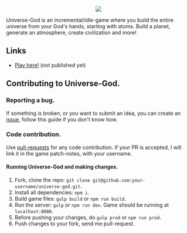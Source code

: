 <p align="center">
	<img src="http://i.imgur.com/65GzXVK.png">
</p>

Universe-God is an incremental/idle-game where you build the entire universe from your God's hands, starting with atoms. Build a planet, generate an atmosphere, create civilization and more!

## Links

* [Play here!](http://totominc.github.io/universe-god) (not published yet)

## Contributing to Universe-God.

### Reporting a bug.

If something is broken, or you want to submit an idea, you can create an [issue](https://help.github.com/articles/creating-an-issue "Issue article on help.github.com"), follow this guide if you don't know how.

### Code contribution.

Use [pull-requests](https://help.github.com/articles/about-pull-requests "Pull-request article on help.github.com") for any code contribution. If your PR is accepted, I will link it in the game patch-notes, with your username.

#### Running Universe-God and making changes.

1. Fork, clone the repo: `git clone git@github.com:your-username/universe-god.git`.
2. Install all dependencies: `npm i`.
3. Build game files: `gulp build` or `npm run build`.
4. Run the server: `gulp` or `npm run dev`. Game should be running at `localhost:8080`.
5. Before pushing your changes, do `gulp prod` or `npm run prod`.
6. Push changes to your fork, send me pull-request.
